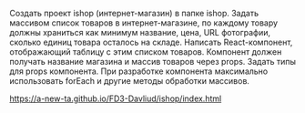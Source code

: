 Создать проект ishop (интернет-магазин) в папке ishop.
Задать массивом список товаров в интернет-магазине, по каждому товару должны храниться как минимум название, цена, URL фотографии, сколько единиц товара осталось на складе.
Написать React-компонент, отображающий таблицу с этим списком товаров. Компонент должен получать название магазина и массив товаров через props.
Задать типы для props компонента.
При разработке компонента максимально использовать forEach и другие методы обработки массивов.

https://a-new-ta.github.io/FD3-Davliud/ishop/index.html

